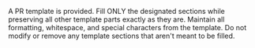 A PR template is provided.
Fill ONLY the designated sections while preserving all other template parts exactly as they are.
Maintain all formatting, whitespace, and special characters from the template.
Do not modify or remove any template sections that aren't meant to be filled.
